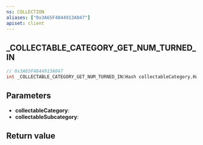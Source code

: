```yaml
---
ns: COLLECTION
aliases: ["0x3A65F4844913A047"]
apiset: client
---
```

## _COLLECTABLE_CATEGORY_GET_NUM_TURNED_IN

```c
// 0x3A65F4844913A047
int _COLLECTABLE_CATEGORY_GET_NUM_TURNED_IN(Hash collectableCategory,Hash collectableSubcategory);
```


## Parameters
* **collectableCategory**:
* **collectableSubcategory**:

## Return value

